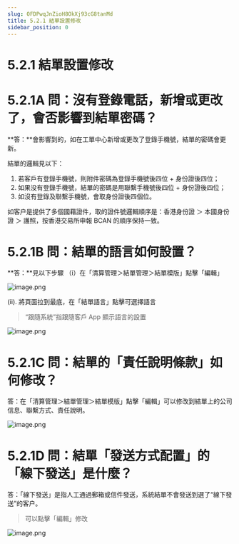 ```yaml
---
slug: OFDPwqJnZioH8OkXj93cG8tanMd
title: 5.2.1 結單設置修改
sidebar_position: 0
---
```



# 5.2.1 結單設置修改


# 5.2.1A 問：沒有登錄電話，新增或更改了，會否影響到結單密碼？


**答：**會影響到的，如在工單中心新增或更改了登錄手機號，結單的密碼會更新。


結單的邏輯見以下：

1. 若客戶有登錄手機號，則附件密碼為登錄手機號後四位 + 身份證後四位；
2. 如果没有登錄手機號，結單的密碼是用聯繫手機號後四位 + 身份證後四位；
3. 如沒有登錄及聯繫手機號，會取身份證後四個位。

如客户是提供了多個國藉證件，取的證件號邏輯順序是：香港身份證 ＞ 本國身份證 ＞ 護照，按香港交易所申報 BCAN 的順序保持一致。


# 5.2.1B 問：結單的語言如何設置？


**答：**見以下步驟
（i）在「清算管理＞結單管理＞結單模版」點擊「編輯」


![image.png](/assets/41d75984ce4f941fd1ce10c7efce8f4e.png)


(ii). 將頁面拉到最底，在「結單語言」點擊可選擇語言

> “跟隨系統”指跟隨客戶 App 顯示語言的設置

![image.png](/assets/dd6acc70895b134668e7fea8d2dfc801.png)


# 5.2.1C 問：結單的「責任說明條款」如何修改？


答：在「清算管理＞結單管理＞結單模版」點擊「編輯」可以修改到結單上的公司信息、聯繫方式、責任說明。


![image.png](/assets/d173de9cdb340073ade45335a54b5b59.png)


# 5.2.1D 問：結單「發送方式配置」的「線下發送」是什麼？


答：「線下發送」是指人工通過郵箱或信件發送，系統結單不會發送到選了“線下發送”的客户。

> 可以點擊「編輯」修改

![image.png](/assets/c154a9d84d89b1af3bdfc898102ddd65.png)

